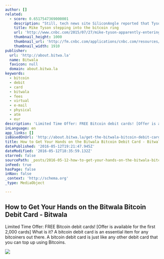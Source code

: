```yaml
---
author: []
related:
  - score: 0.6517547369000001
    description: "Still, tech news site SiliconAngle reported that Tyson himself may have been \"suckered into a deal by a fast talker who has promised him millions if he gets involved and lends his name to the enterprise.\" It cited MikeTysonBitcoin.com's registration to a Peter Klamka, who is connected to Bitcoin Brands-a firm with a paltry $6,780 market cap according to Google Finance."
    title: Mike Tyson stepping into the bitcoin ring
    url: 'http://www.cnbc.com/2015/07/27/mike-tyson-apparently-entering-the-bitcoin-market.html'
    thumbnail_height: 1000
    thumbnail_url: 'http://fm.cnbc.com/applications/cnbc.com/resources/img/editorial/2015/07/27/102867977-GettyImages-453434162.1910x1000.jpg'
    thumbnail_width: 1910
publisher:
  url: 'http://about.bitwa.la'
  name: Bitwala
  favicon: null
  domain: about.bitwa.la
keywords:
  - bitcoin
  - debit
  - card
  - bitwala
  - fees
  - virtual
  - e-mail
  - physical
  - atm
  - eur
description: 'Limited Time Offer: FREE Bitcoin debit cards! [Offer is available for the first 2,000 cards] What is it? A bitcoin debit card is an essential item for any bitcoiners out there. A bitcoin debit card is just like any other debit card that you can top up using Bitcoins.'
inLanguage: en
app_links: []
isBasedOnUrl: 'http://about.bitwa.la/get-the-bitwala-bitcoin-debit-card/'
title: How to Get Your Hands on the Bitwala Bitcoin Debit Card - Bitwala
datePublished: '2016-05-12T19:21:47.945Z'
dateModified: '2016-05-12T18:35:59.132Z'
starred: false
sourcePath: _posts/2016-05-12-how-to-get-your-hands-on-the-bitwala-bitcoin-debit-card-bi.md
inFeed: true
hasPage: false
inNav: false
_context: 'http://schema.org'
_type: MediaObject

---
```

<article style=""><h1>How to Get Your Hands on the Bitwala Bitcoin Debit Card - Bitwala</h1><p>Limited Time Offer: FREE Bitcoin debit cards! [Offer is available for the first 2,000 cards] What is it? A bitcoin debit card is an essential item for any bitcoiners out there. A bitcoin debit card is just like any other debit card that you can top up using Bitcoins.</p><img src="http://about.bitwa.la/wp-content/uploads/2016/04/bitwala-card.jpg" /></article>